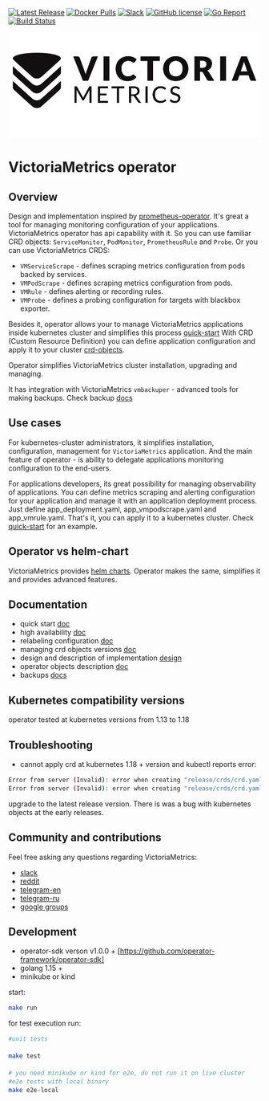 [![Latest Release](https://img.shields.io/github/release/VictoriaMetrics/operator.svg?style=flat-square)](https://github.com/VictoriaMetrics/operator/releases/latest)
[![Docker Pulls](https://img.shields.io/docker/pulls/victoriametrics/operator.svg?maxAge=604800)](https://hub.docker.com/r/victoriametrics/operator)
[![Slack](https://img.shields.io/badge/join%20slack-%23victoriametrics-brightgreen.svg)](http://slack.victoriametrics.com/)
[![GitHub license](https://img.shields.io/github/license/VictoriaMetrics/operator.svg)](https://github.com/VictoriaMetrics/operator/blob/master/LICENSE)
[![Go Report](https://goreportcard.com/badge/github.com/VictoriaMetrics/operator)](https://goreportcard.com/report/github.com/VictoriaMetrics/operator)
[![Build Status](https://github.com/VictoriaMetrics/VictoriaMetrics/workflows/main/badge.svg)](https://github.com/VictoriaMetrics/operator/actions)

![Victoria Metrics logo](logo.png "Victoria Metrics")

# VictoriaMetrics operator

## Overview

 Design and implementation inspired by [prometheus-operator](https://github.com/prometheus-operator/prometheus-operator). It's great a tool for managing monitoring configuration of your applications. VictoriaMetrics operator has api capability with it.
So you can use familiar CRD objects: `ServiceMonitor`, `PodMonitor`, `PrometheusRule` and `Probe`. Or you can use VictoriaMetrics CRDS:
- `VMServiceScrape` - defines scraping metrics configuration from pods backed by services.
- `VMPodScrape` - defines scraping metrics configuration from pods.
- `VMRule` - defines alerting or recording rules.
- `VMProbe` - defines a probing configuration for targets with blackbox exporter.

Besides it, operator allows your to manage VictoriaMetrics applications inside kubernetes cluster and simplifies this process [quick-start](/docs/quick-start.MD) 
With CRD (Custom Resource Definition) you can define application configuration and apply it to your cluster [crd-objects](/docs/api.MD). 

 Operator simplifies VictoriaMetrics cluster installation, upgrading and managing.
 
 It has integration with VictoriaMetrics `vmbackuper` - advanced tools for making backups. Check backup [docs](/docs/backups.MD)

## Use cases

 For kubernetes-cluster administrators, it simplifies installation, configuration, management for `VictoriaMetrics` application. And the main feature of operator -  is ability to delegate applications monitoring configuration to the end-users.
 
 For applications developers, its great possibility for managing observability of applications. You can define metrics scraping and alerting configuration for your application and manage it with an application deployment process. Just define app_deployment.yaml, app_vmpodscrape.yaml and app_vmrule.yaml. That's it, you can apply it to a kubernetes cluster. Check [quick-start](/docs/quick-start.MD) for an example.

## Operator vs helm-chart

VictoriaMetrics provides [helm charts](https://github.com/VictoriaMetrics/helm-charts). Operator makes the same, simplifies it and provides advanced features.

## Documentation

- quick start [doc](/docs/quick-start.MD)
- high availability [doc](/docs/high-availability.MD)
- relabeling configuration [doc](/docs/relabeling.MD)
- managing crd objects versions [doc](/docs/managing-versions.MD)
- design and description of implementation [design](/docs/design.MD)
- operator objects description [doc](/docs/api.MD)
- backups [docs](/docs/backups.MD)





## Kubernetes compatibility versions

operator tested at kubernetes versions 
from 1.13 to 1.18

## Troubleshooting

- cannot apply crd at kubernetes 1.18 + version and kubectl reports error:
```bash
Error from server (Invalid): error when creating "release/crds/crd.yaml": CustomResourceDefinition.apiextensions.k8s.io "vmalertmanagers.operator.victoriametrics.com" is invalid: [spec.validation.openAPIV3Schema.properties[spec].properties[initContainers].items.properties[ports].items.properties[protocol].default: Required value: this property is in x-kubernetes-list-map-keys, so it must have a default or be a required property, spec.validation.openAPIV3Schema.properties[spec].properties[containers].items.properties[ports].items.properties[protocol].default: Required value: this property is in x-kubernetes-list-map-keys, so it must have a default or be a required property]
Error from server (Invalid): error when creating "release/crds/crd.yaml": CustomResourceDefinition.apiextensions.k8s.io "vmalerts.operator.victoriametrics.com" is invalid: [
```
  upgrade to the latest release version. There is was a bug with kubernetes objects at the early releases.

## Community and contributions

Feel free asking any questions regarding VictoriaMetrics:

* [slack](http://slack.victoriametrics.com/)
* [reddit](https://www.reddit.com/r/VictoriaMetrics/)
* [telegram-en](https://t.me/VictoriaMetrics_en)
* [telegram-ru](https://t.me/VictoriaMetrics_ru1)
* [google groups](https://groups.google.com/forum/#!forum/victorametrics-users)


## Development

- operator-sdk verson v1.0.0 +  [https://github.com/operator-framework/operator-sdk]
- golang 1.15 +
- minikube or kind

start:
```bash
make run
```

for test execution run:
```bash
#unit tests

make test 

# you need minikube or kind for e2e, do not run it on live cluster
#e2e tests with local binary
make e2e-local
```
